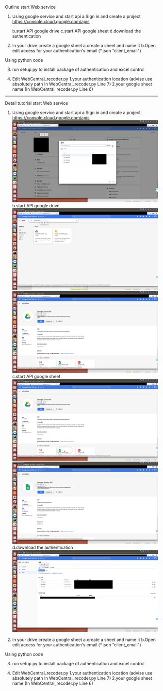 Outline
start Web service
1. Using google service and start api
	a.Sign in and create a project https://console.cloud.google.com/apis
	
	b.start API google drive 
	c.start API google sheet
	d.download the authentication

2. In your drive create a google sheet
	a.create a sheet and name it
	b.Open edit access for your authentication's email (*.json "client_email")

Using python code

3. run setup.py to install package of authentication and excel control

4. Edit WebCentral_recoder.py
	1.your authentication location
	(advise use absolutely path In WebCentral_recoder.py Line 7)
	2.your google sheet name
	(In WebCentral_recoder.py Line 6)
	
------------------------------------------------------------------------------------------------------
Detail tutorial
start Web service
1. Using google service and start api
	a.Sign in and create a project https://console.cloud.google.com/apis  
![image](https://github.com/Jwy-Leo/Tool/blob/master/Exp_upload/readme_images/1.png?raw=true)
	b.start API google drive 
![image](https://github.com/Jwy-Leo/Tool/blob/master/Exp_upload/readme_images/2.png?raw=true)
![image](https://github.com/Jwy-Leo/Tool/blob/master/Exp_upload/readme_images/3.png?raw=true)
	c.start API google sheet
![image](https://github.com/Jwy-Leo/Tool/blob/master/Exp_upload/readme_images/4.png?raw=true)
![image](https://github.com/Jwy-Leo/Tool/blob/master/Exp_upload/readme_images/5.png?raw=true)
	d.download the authentication
![image](https://github.com/Jwy-Leo/Tool/blob/master/Exp_upload/readme_images/6.png?raw=true)

2. In your drive create a google sheet
	a.create a sheet and name it
	b.Open edit access for your authentication's email (*.json "client_email")

Using python code

3. run setup.py to install package of authentication and excel control

4. Edit WebCentral_recoder.py
	1.your authentication location
	(advise use absolutely path In WebCentral_recoder.py Line 7)
	2.your google sheet name
	(In WebCentral_recoder.py Line 6)
